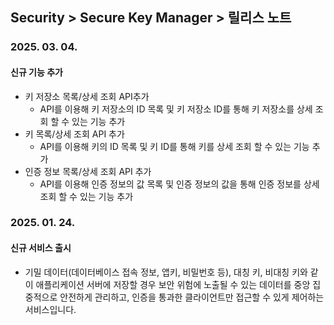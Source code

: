 ## Security > Secure Key Manager > 릴리스 노트

### 2025. 03. 04.
#### 신규 기능 추가
  * 키 저장소 목록/상세 조회 API추가
    * API를 이용해 키 저장소의 ID 목록 및 키 저장소 ID를 통해 키 저장소를 상세 조회 할 수 있는 기능 추가
  * 키 목록/상세 조회 API 추가
    * API를 이용해 키의 ID 목록 및 키 ID를 통해 키를 상세 조회 할 수 있는 기능 추가
  * 인증 정보 목록/상세 조회 API 추가
    * API를 이용해 인증 정보의 값 목록 및 인증 정보의 값을 통해 인증 정보를 상세 조회 할 수 있는 기능 추가
    
### 2025. 01. 24.
#### 신규 서비스 출시
  * 기밀 데이터(데이터베이스 접속 정보, 앱키, 비밀번호 등), 대칭 키, 비대칭 키와 같이 애플리케이션 서버에 저장할 경우 보안 위험에 노출될 수 있는 데이터를 중앙 집중적으로 안전하게 관리하고, 인증을 통과한 클라이언트만 접근할 수 있게 제어하는 서비스입니다.